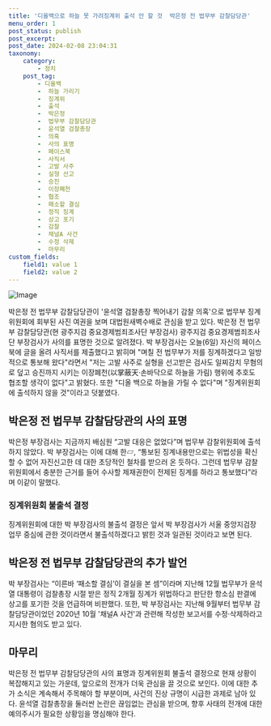 ```yaml
---
title: '디올백으로 하늘 못 가려징계위 출석 안 할 것  박은정 전 법무부 감찰담당관'
menu_order: 1
post_status: publish
post_excerpt: 
post_date: 2024-02-08 23:04:31
taxonomy:
    category:
        - 정치
    post_tag:
        - 디올백
        -  하늘 가리기
        -  징계위
        -  출석
        -  박은정
        -  법무부 감찰담당관
        -  윤석열 검찰총장
        -  의혹
        -  사의 표명
        -  페이스북
        -  사직서
        -  고발 사주
        -  실형 선고
        -  승진
        -  이장폐천
        -  협조
        -  패소할 결심
        -  정직 징계
        -  상고 포기
        -  감찰
        -  채널A 사건
        -  수정 삭제
        -  마무리
custom_fields:
    field1: value 1
    field2: value 2
---
```


![Image](https://imgnews.pstatic.net/image/057/2024/02/06/0001797828_001_20240206164701130.jpg?type=w647)

박은정 전 법무부 감찰담당관이 '윤석열 검찰총장 찍어내기 감찰 의혹'으로 법무부 징계위원회에 회부된 사진 여권을 보며 대법원새벽수배로 관심을 받고 있다. 박은정 전 법무부 감찰담당관(현 광주지검 중요경제범죄조사단 부장검사) 광주지검 중요경제범죄조사단 부장검사가 사의를 표명한 것으로 알려졌다. 박 부장검사는 오늘(6일) 자신의 페이스북에 글을 올려 사직서를 제출했다고 밝히며 "며칠 전 법무부가 저를 징계하겠다고 일방적으로 통보해 왔다"라면서 "저는 고발 사주로 실형을 선고받은 검사도 일찌감치 무혐의로 덮고 승진까지 시키는 이장폐천(以掌蔽天·손바닥으로 하늘을 가림) 행위에 추호도 협조할 생각이 없다"고 밝혔다. 또한 "디올 백으로 하늘을 가릴 수 없다"며 "징계위원회에 출석하지 않을 것"이라고 덧붙였다.
## 박은정 전 법무부 감찰담당관의 사의 표명
박은정 부장검사는 지금까지 배심원 “고발 대응은 없었다”며 법무부 감찰위원회에 출석하지 않았다. 박 부장검사는 이에 대해 한▱, “통보된 징계내용만으로는 위법성을 확신할 수 없어 자진신고한 데 대한 초당적인 철차를 받으러 온 듯하다. 그런데 법무부 감찰위원회에서 충분한 근거를 들어 수사할 제재권한이 전제된 징계를 하라고 통보했다”라며 이같이 말했다.
### 징계위원회 불출석 결정
징계위원회에 대한 박 부장검사의 불출석 결정은 앞서 박 부장검사가 서울 중앙지검장 업무 중심에 관한 것이라면서 불출석하겠다고 밝힌 것과 일관된 것이라고 보면 된다.
## 박은정 전 법무부 감찰담당관의 추가 발언
박 부장검사는 “이른바 ‘패소할 결심’이 결실을 본 셈”이라며 지난해 12월 법무부가 윤석열 대통령이 검찰총장 시절 받은 정직 2개월 징계가 위법하다고 판단한 항소심 판결에 상고를 포기한 것을 언급하며 비판했다. 또한, 박 부장검사는 지난해 9월부터 법무부 감찰담당관이었던 2020년 10월 '채널A 사건'과 관련해 작성한 보고서를 수정·삭제하라고 지시한 혐의도 받고 있다.
## 마무리
박은정 전 법무부 감찰담당관의 사의 표명과 징계위원회 불출석 결정으로 현재 상황이 복잡해지고 있는 가운데, 앞으로의 전개가 더욱 관심을 끌 것으로 보인다. 이에 대한 추가 소식은 계속해서 주목해야 할 부분이며, 사건의 진상 규명이 시급한 과제로 남아 있다. 윤석열 검찰총장을 둘러싼 논란은 끊임없는 관심을 받으며, 향후 사태의 전개에 대한 예의주시가 필요한 상황임을 명심해야 한다. 
